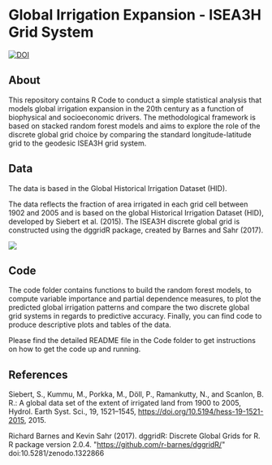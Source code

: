 
# Global Irrigation Expansion - ISEA3H Grid System

[![DOI](https://zenodo.org/badge/DOI/10.5281/zenodo.12542249.svg)](https://doi.org/10.5281/zenodo.12542249)



## About
This repository contains R Code to conduct a simple statistical analysis that models global irrigation expansion in the 20th century as a function of biophysical and socioeconomic drivers. The methodological framework is based on stacked random forest models and aims to explore the role of the discrete global grid choice by comparing the standard longitude-latitude grid to the geodesic ISEA3H grid system.   


## Data
The data is based in the Global Historical Irrigation Dataset (HID).


The data reflects the fraction of area irrigated in each grid cell between 1902 and 2005 and is based on the global Historical Irrigation Dataset (HID), developed by Siebert et al. (2015). The ISEA3H discrete global grid is constructed using the dggridR package, created by Barnes and Sahr (2017).


![](irrigation.gif)



## Code
The code folder contains functions to build the random forest models, to compute variable importance and partial dependence measures, to plot the predicted global irrigation patterns  and compare the two discrete global grid systems in regards to predictive accuracy. Finally, you can find code to produce descriptive plots and tables of the data. 

Please find the detailed README file in the Code folder to get instructions on how to get the code up and running. 

## References 
Siebert, S., Kummu, M., Porkka, M., Döll, P., Ramankutty, N., and Scanlon, B. R.: A global data set of the extent of irrigated land from 1900 to 2005, Hydrol. Earth Syst. Sci., 19, 1521–1545, https://doi.org/10.5194/hess-19-1521-2015, 2015.

Richard Barnes and Kevin Sahr (2017). dggridR: Discrete Global Grids for R. R package version 2.0.4. "https://github.com/r-barnes/dggridR/" doi:10.5281/zenodo.1322866









